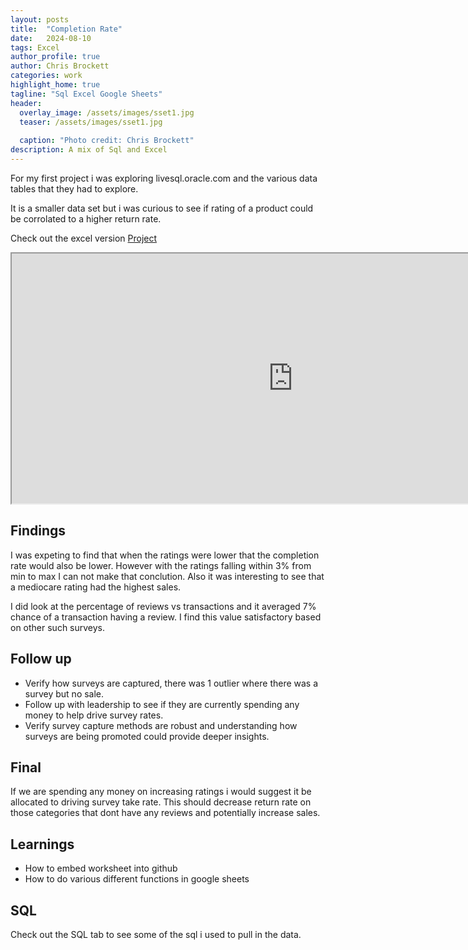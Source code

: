 ```yaml
---
layout: posts
title:  "Completion Rate"
date:   2024-08-10
tags: Excel
author_profile: true
author: Chris Brockett
categories: work
highlight_home: true
tagline: "Sql Excel Google Sheets"
header:
  overlay_image: /assets/images/sset1.jpg
  teaser: /assets/images/sset1.jpg
  
  caption: "Photo credit: Chris Brockett"
description: A mix of Sql and Excel
---
```


For my first project i was exploring livesql.oracle.com and the various data tables that they had to explore.  

It is a smaller data set but i was curious to see if rating of a product could be corrolated to a higher return rate.

Check out the excel version [Project][Projects]

<iframe src="https://docs.google.com/spreadsheets/d/e/2PACX-1vS5hJ1X57oGWZWlp8BAoUR3eEeI9wRqSuaWvGl9b0Zqz5FzAQe_2uVx0rtzelP1Sg/pubhtml?widget=true&amp;headers=false" width="900" height="400"></iframe>

## Findings
I was expeting to find that when the ratings were lower that the completion rate would also be lower.  However with the ratings falling within 3% from min to max I can not make that conclution.  Also it was interesting to see that a mediocare rating had the highest sales.

I did look at the percentage of reviews vs transactions and it averaged 7% chance of a transaction having a review.  I find this value satisfactory based on other such surveys.
## Follow up
- Verify how surveys are captured, there was 1 outlier where there was a survey but no sale.
- Follow up with leadership to see if they are currently spending any money to help drive survey rates.  
- Verify survey capture methods are robust and understanding how surveys are being promoted could provide deeper insights.

## Final
If we are spending any money on increasing ratings i would suggest it be allocated to driving survey take rate.  This should decrease return rate on those categories that dont have any reviews and potentially increase sales.

## Learnings
- How to embed worksheet into github
- How to do various different functions in google sheets

## SQL
Check out the SQL tab to see some of the sql i used to pull in the data.  

[Projects]: https://1drv.ms/x/s!Agou-xgvW5RZxBepQE0xpTCSkim7?e=YeJur1
